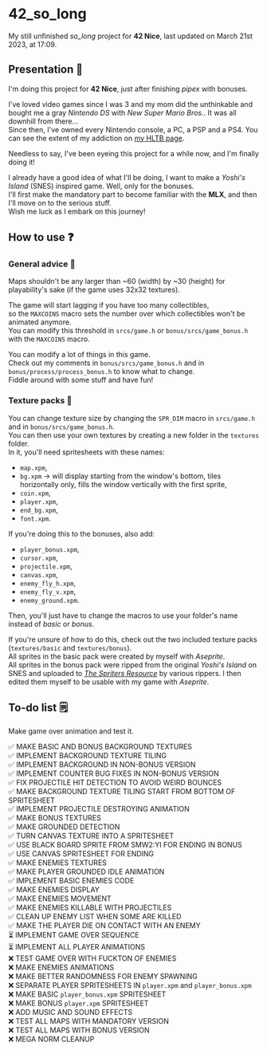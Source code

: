 # 42_so_long

My still unfinished *so_long* project for **42 Nice**, last updated on March 21st 2023, at 17:09.

## Presentation 👾

I'm doing this project for **42 Nice**, just after finishing *pipex* with bonuses.

I've loved video games since I was 3 and my mom did the unthinkable and bought me a gray *Nintendo DS* with *New Super Mario Bros.*. It was all downhill from there...  
Since then, I've owned every Nintendo console, a PC, a PSP and a PS4. You can see the extent of my addiction on [my HLTB page].

[my HLTB page]: https://howlongtobeat.com/user/SCOUNDREL

Needless to say, I've been eyeing this project for a while now, and I'm finally doing it!

I already have a good idea of what I'll be doing, I want to make a *Yoshi's Island* (SNES) inspired game. Well, only for the bonuses.  
I'll first make the mandatory part to become familiar with the **MLX**, and then I'll move on to the serious stuff.  
Wish me luck as I embark on this journey!

## How to use ❓

### General advice 🧰

Maps shouldn't be any larger than ~60 (width) by ~30 (height) for playability's sake (if the game uses 32x32 textures).  
  
The game will start lagging if you have too many collectibles,  
so the `MAXCOINS` macro sets the number over which collectibles won't be animated anymore.  
You can modify this threshold in `srcs/game.h` or `bonus/srcs/game_bonus.h` with the `MAXCOINS` macro.  
  
You can modify a lot of things in this game.  
Check out my comments in `bonus/srcs/game_bonus.h` and in `bonus/process/process_bonus.h` to know what to change.  
Fiddle around with some stuff and have fun!  

### Texture packs 🎨

You can change texture size by changing the `SPR_DIM` macro in `srcs/game.h` and in `bonus/srcs/game_bonus.h`.  
You can then use your own textures by creating a new folder in the `textures` folder.  
In it, you'll need spritesheets with these names:
- `map.xpm`,
- `bg.xpm` -> will display starting from the window's bottom, tiles horizontally only, fills the window vertically with the first sprite,
- `coin.xpm`,
- `player.xpm`,
- `end_bg.xpm`,
- `font.xpm`.  

If you're doing this to the bonuses, also add:
- `player_bonus.xpm`,
- `cursor.xpm`,
- `projectile.xpm`,
- `canvas.xpm`,
- `enemy_fly_h.xpm`,
- `enemy_fly_v.xpm`,
- `enemy_ground.xpm`.  

Then, you'll just have to change the macros to use your folder's name instead of *basic* or *bonus*.  

If you're unsure of how to do this, check out the two included texture packs (`textures/basic` and `textures/bonus`).  
All sprites in the basic pack were created by myself with *Aseprite*.  
All sprites in the bonus pack were ripped from the original *Yoshi's Island* on SNES and uploaded to *[The Spriters Resource]* by various rippers. I then edited them myself to be usable with my game with *Aseprite*.  
  
[The Spriters Resource]: https://www.spriters-resource.com/snes/yoshiisland/

## To-do list 🗒️ 

Make game over animation and test it.

✅ MAKE BASIC AND BONUS BACKGROUND TEXTURES  
✅ IMPLEMENT BACKGROUND TEXTURE TILING  
✅ IMPLEMENT BACKGROUND IN NON-BONUS VERSION  
✅ IMPLEMENT COUNTER BUG FIXES IN NON-BONUS VERSION  
✅ FIX PROJECTILE HIT DETECTION TO AVOID WEIRD BOUNCES  
✅ MAKE BACKGROUND TEXTURE TILING START FROM BOTTOM OF SPRITESHEET  
✅ IMPLEMENT PROJECTILE DESTROYING ANIMATION  
✅ MAKE BONUS TEXTURES  
✅ MAKE GROUNDED DETECTION  
✅ TURN CANVAS TEXTURE INTO A SPRITESHEET  
✅ USE BLACK BOARD SPRITE FROM SMW2:YI FOR ENDING IN BONUS  
✅ USE CANVAS SPRITESHEET FOR ENDING  
✅ MAKE ENEMIES TEXTURES  
✅ MAKE PLAYER GROUNDED IDLE ANIMATION  
✅ IMPLEMENT BASIC ENEMIES CODE  
✅ MAKE ENEMIES DISPLAY  
✅ MAKE ENEMIES MOVEMENT  
✅ MAKE ENEMIES KILLABLE WITH PROJECTILES  
✅ CLEAN UP ENEMY LIST WHEN SOME ARE KILLED  
✅ MAKE THE PLAYER DIE ON CONTACT WITH AN ENEMY  
⏳ IMPLEMENT GAME OVER SEQUENCE  
⏳ IMPLEMENT ALL PLAYER ANIMATIONS  
❌ TEST GAME OVER WITH FUCKTON OF ENEMIES  
❌ MAKE ENEMIES ANIMATIONS  
❌ MAKE BETTER RANDOMNESS FOR ENEMY SPAWNING  
❌ SEPARATE PLAYER SPRITESHEETS IN `player.xpm` and `player_bonus.xpm`  
❌ MAKE BASIC `player_bonus.xpm` SPRITESHEET  
❌ MAKE BONUS `player.xpm` SPRITESHEET  
❌ ADD MUSIC AND SOUND EFFECTS  
❌ TEST ALL MAPS WITH MANDATORY VERSION  
❌ TEST ALL MAPS WITH BONUS VERSION  
❌ MEGA NORM CLEANUP  
